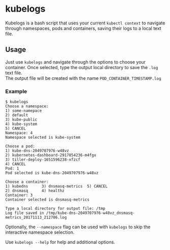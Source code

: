 <!--
  Title: kubelogs
  Description: Interactively dump Kubernetes container logs to local file.
  Author: eduardobaitello
  -->

# kubelogs
Kubelogs is a bash script that uses your current `kubectl context` to navigate through namespaces, pods and containers, saving their logs to a local text file.

## Usage
Just use `kubelogs` and navigate through the options to choose your container. Once selected, type the output local directory to save the `.log` text file.  
The output file will be created with the name `POD_CONTAINER_TIMESTAMP.log`

### Example

```
$ kubelogs
Choose a namespace:
1) some-namepace
2) default
3) kube-public
4) kube-system
5) CANCEL
Namespace: 4
Namespace selected is kube-system

Choose a pod:
1) kube-dns-2049707976-w48vz
2) kubernetes-dashboard-2917854236-m4fgx
3) tiller-deploy-1651596238-xfzcf
4) CANCEL
Pod: 1
Pod selected is kube-dns-2049707976-w48vz

Choose a container:
1) kubedns	    3) dnsmasq-metrics	5) CANCEL
2) dnsmasq	    4) healthz
Container: 3
Container selected is dnsmasq-metrics

Type a local directory for output file: /tmp
Log file saved in /tmp/kube-dns-2049707976-w48vz_dnsmasq-metrics_20171113_212706.log
```

Optionally, the `--namespace` flag can be used with `kubelogs` to skip the interactive namespace selection.

Use `kubelogs --help` for help and additional options.
